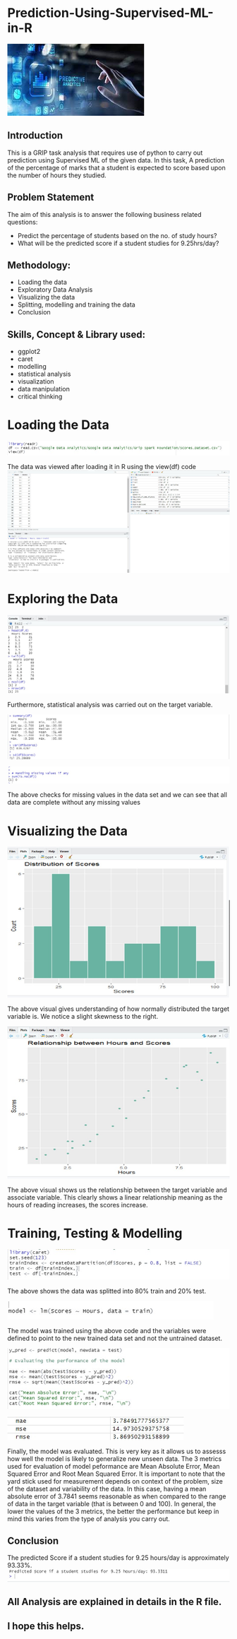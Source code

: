 # Prediction-Using-Supervised-ML-in-R

![](Predictive_Analytics.jpg)

## Introduction
This is a GRIP task analysis that requires use of python to carry out prediction using Supervised ML of the given data. In this task, A prediction of the percentage of marks that a student is expected to score based upon the number of hours they studied. 

## Problem Statement 
The aim of this analysis is to answer the following business related questions:
- Predict the percentage of students based on the no. of study hours?
- What will be the predicted score if a student studies for 9.25hrs/day?

## Methodology:
- Loading the data
- Exploratory Data Analysis
- Visualizing the data
- Splitting, modelling and training the data
- Conclusion

## Skills, Concept & Library used:
- ggplot2
- caret
- modelling
- statistical analysis
- visualization
- data manipulation
- critical thinking

# Loading the Data
![](loading_and_view.jpg)

The data was viewed after loading it in R using the view(df) code
![](view_df.jpg)

# Exploring the Data
![](data_exploration_1.jpg)

Furthermore, statistical analysis was carried out on the target variable.

![](statistical_analysis.jpg)

![](missing_value.jpg)

The above checks for missing values in the data set and we can see that all data are complete without any missing values

# Visualizing the Data

![](scores_distribution.jpg)

The above visual gives understanding of how normally distributed the target variable is. We notice a slight skewness to the right.

![](linear_relationship.jpg)

The above visual shows us the relationship between the target variable and associate variable. This clearly shows a linear relationship meaning as the hours of reading increases, the scores increase.

# Training, Testing & Modelling 
![](Splitting_df_train_test.jpg)

The above shows the data was splitted into 80% train and 20% test.

![](training_linear_regression_model.jpg)

The model was trained using the above code and the variables were defined to point to the new trained data set and not the untrained dataset.

![](model_evaluation.jpg)

![](mae_rmse.jpg)

Finally, the model was evaluated. This is very key as it allows us to assesss how well the model is likely to generalize new unseen data. The 3 metrics used for evaluation of model peformance are Mean Absolute Error, Mean Squared Error and Root Mean Squared Error. It is important to note that the yard stick used for measurement depends on context of the problem, size of the dataset and variability of the data. In this case, having a mean absolute error of 3.7841 seems reasonable as when compared to the range of data in the target variable (that is between 0 and 100). In general, the lower the values of the 3 metrics, the better the performance but keep in mind this varies from the type of analysis you carry out.
## Conclusion 
The predicted Score if a student studies for 9.25 hours/day is approximately 93.33%.
![](final_answer.jpg)
## All Analysis are explained in details in the R file.
## I hope this helps.


